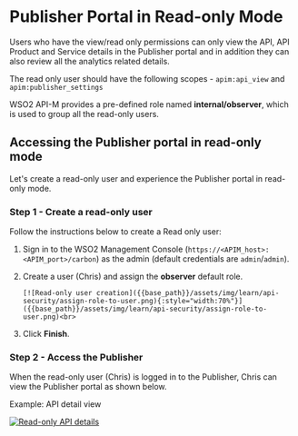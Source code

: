 # Publisher Portal in Read-only Mode

Users who have the view/read only permissions can only view the API, API Product and Service details in the Publisher portal and in addition they can also review all the analytics related details.

The read only user should have the following scopes - `apim:api_view` and `apim:publisher_settings`

WSO2 API-M provides a pre-defined role named **internal/observer**, which is used to group all the read-only users.

## Accessing the Publisher portal in read-only mode 

Let's create a read-only user and experience the Publisher portal in read-only mode.

### Step 1 - Create a read-only user

Follow the instructions below to create a Read only user:

1. Sign in to the WSO2 Management Console (`https://<APIM_host>:<APIM_port>/carbon`) as the admin (default credentials are `admin`/`admin`).

2. Create a user (Chris) and assign the **observer** default role.

       [![Read-only user creation]({{base_path}}/assets/img/learn/api-security/assign-role-to-user.png){:style="width:70%"}]({{base_path}}/assets/img/learn/api-security/assign-role-to-user.png)<br>

3. Click **Finish**.

### Step 2 - Access the Publisher

When the read-only user (Chris) is logged in to the Publisher, Chris can view the Publisher portal as shown below.

Example: API detail view

[![Read-only API details]({{base_path}}/assets/img/learn/api-security/read-only-api-details.png)]({{base_path}}/assets/img/learn/api-security/read-only-api-details.png)
